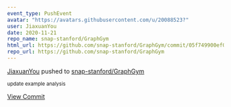 ```yaml
---
event_type: PushEvent
avatar: "https://avatars.githubusercontent.com/u/20088523?"
user: JiaxuanYou
date: 2020-11-21
repo_name: snap-stanford/GraphGym
html_url: https://github.com/snap-stanford/GraphGym/commit/05f749900ef07029a127dc36e74e43f4d0eb1a06
repo_url: https://github.com/snap-stanford/GraphGym
---
```


<a href='https://github.com/JiaxuanYou' target='_blank'>JiaxuanYou</a> pushed to <a href='https://github.com/snap-stanford/GraphGym' target='_blank'>snap-stanford/GraphGym</a>

<small>update example analysis</small>

<a href='https://github.com/snap-stanford/GraphGym/commit/05f749900ef07029a127dc36e74e43f4d0eb1a06' target='_blank'>View Commit</a>